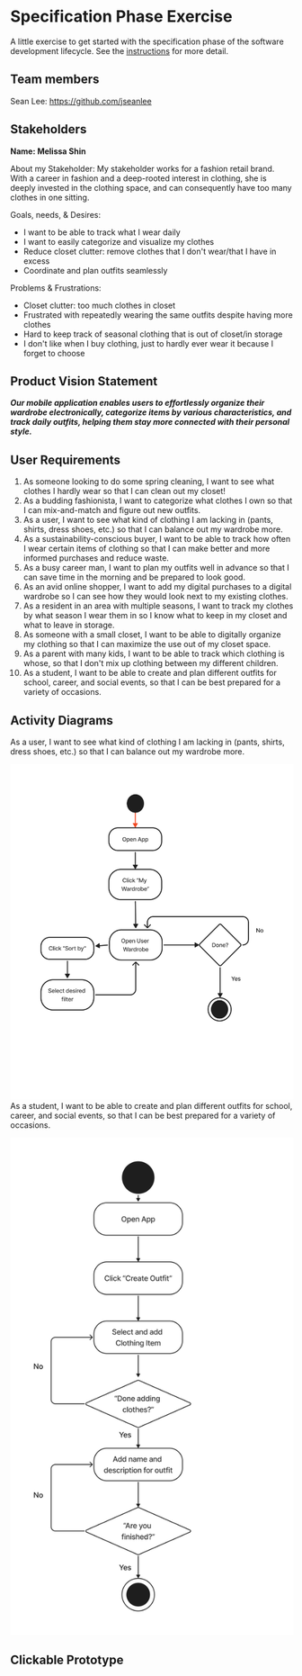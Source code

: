 # Specification Phase Exercise

A little exercise to get started with the specification phase of the software development lifecycle. See the [instructions](instructions.md) for more detail.

## Team members

Sean Lee: https://github.com/jseanlee

## Stakeholders

**Name: Melissa Shin**

About my Stakeholder: My stakeholder works for a fashion retail brand. With a career in fashion and a deep-rooted interest in clothing, she is deeply invested in the clothing space, and can consequently have too many clothes in one sitting.

Goals, needs, & Desires:
- I want to be able to track what I wear daily
- I want to easily categorize and visualize my clothes
- Reduce closet clutter: remove clothes that I don't wear/that I have in excess
- Coordinate and plan outfits seamlessly

Problems & Frustrations:
- Closet clutter: too much clothes in closet
- Frustrated with repeatedly wearing the same outfits despite having more clothes
- Hard to keep track of seasonal clothing that is out of closet/in storage
- I don't like when I buy clothing, just to hardly ever wear it because I forget to choose

## Product Vision Statement

___Our mobile application enables users to effortlessly organize their wardrobe electronically, categorize items by various characteristics, and track daily outfits, helping them stay more connected with their personal style.___

## User Requirements

1. As someone looking to do some spring cleaning, I want to see what clothes I hardly wear so that I can clean out my closet!
2. As a budding fashionista, I want to categorize what clothes I own so that I can mix-and-match and figure out new outfits.
3. As a user, I want to see what kind of clothing I am lacking in (pants, shirts, dress shoes, etc.) so that I can balance out my wardrobe more.
4. As a sustainability-conscious buyer, I want to be able to track how often I wear certain items of clothing so that I can make better and more informed purchases and reduce waste.
5. As a busy career man, I want to plan my outfits well in advance so that I can save time in the morning and be prepared to look good. 
6. As an avid online shopper, I want to add my digital purchases to a digital wardrobe so I can see how they would look next to my existing clothes. 
7. As a resident in an area with multiple seasons, I want to track my clothes by what season I wear them in so I know what to keep in my closet and what to leave in storage.
8. As someone with a small closet, I want to be able to digitally organize my clothing so that I can maximize the use out of my closet space.
9. As a parent with many kids, I want to be able to track which clothing is whose, so that I don't mix up clothing between my different children. 
10. As a student, I want to be able to create and plan different outfits for school, career, and social events, so that I can be best prepared for a variety of occasions.

## Activity Diagrams

As a user, I want to see what kind of clothing I am lacking in (pants, shirts, dress shoes, etc.) so that I can balance out my wardrobe more.

![pic1](us1.png)
As a student, I want to be able to create and plan different outfits for school, career, and social events, so that I can be best prepared for a variety of occasions.

![pic2](us2.png)
## Clickable Prototype


